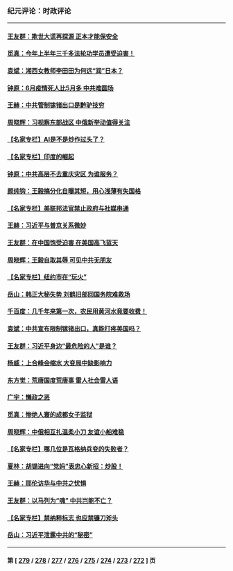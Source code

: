### 纪元评论：时政评论
---
#### [王友群：欺世大谎再探源 正本才能保安全](../../pages/nsc1025/n14030533.md) 
#### [觅真：今年上半年三千多法轮功学员遭受迫害！](../../pages/nsc1025/n14030729.md) 
#### [袁斌：湘西女教师李田田为何远“润”日本？](../../pages/nsc1025/n14030711.md) 
#### [钟原：6月疫情死人比5月多 中共难圆场](../../pages/nsc1025/n14030525.md) 
#### [王赫：中共管制镓锗出口是黔驴技穷](../../pages/nsc1025/n14030447.md) 
#### [周晓辉：习视察东部战区 中俄新举动值得关注](../../pages/nsc1025/n14030412.md) 
#### [【名家专栏】AI是不是炒作过头了？](../../pages/nsc1025/n14030311.md) 
#### [【名家专栏】印度的崛起](../../pages/nsc1025/n14027418.md) 
#### [钟原：中共高层不去重庆灾区 为谁服务？](../../pages/nsc1025/n14029911.md) 
#### [颜纯钩：王毅搞分化自曝其短，用心浅薄有失国格](../../pages/nsc1025/n14029817.md) 
#### [【名家专栏】美联邦法官禁止政府与社媒串通](../../pages/nsc1025/n14029628.md) 
#### [王赫：习近平与普京关系微妙](../../pages/nsc1025/n14029370.md) 
#### [王友群：在中国饱受迫害 在美国高飞蓝天](../../pages/nsc1025/n14029078.md) 
#### [周晓辉：王毅自取其辱 可见中共无朋友](../../pages/nsc1025/n14029065.md) 
#### [【名家专栏】纽约市在“玩火”](../../pages/nsc1025/n14027244.md) 
#### [岳山：韩正大秘失势 刘鹤旧部回国务院难救场](../../pages/nsc1025/n14028683.md) 
#### [千百度：几千年来第一次，农民用黄河水竟要收费！](../../pages/nsc1025/n14028717.md) 
#### [袁斌：中共宣布限制镓锗出口，真能打疼美国吗？](../../pages/nsc1025/n14028696.md) 
#### [王友群：习近平身边“最危险的人”是谁？](../../pages/nsc1025/n14028336.md) 
#### [杨威：上合峰会缩水 大变局中缺影响力](../../pages/nsc1025/n14028404.md) 
#### [东方觉：荒唐国度荒唐事 雷人社会雷人语](../../pages/nsc1025/n14028394.md) 
#### [广宇：懒政之恶](../../pages/nsc1025/n14028382.md) 
#### [觅真：惨绝人寰的成都女子监狱](../../pages/nsc1025/n14028190.md) 
#### [周晓辉：中俄相互扎温柔小刀 友谊小船难稳](../../pages/nsc1025/n14028239.md) 
#### [【名家专栏】哪几位是瓦格纳兵变的失败者？](../../pages/nsc1025/n14028107.md) 
#### [夏林：胡锡进向“党妈”表忠心新招：炒股！](../../pages/nsc1025/n14028251.md) 
#### [王赫：耶伦访华与中共之忧惧](../../pages/nsc1025/n14027696.md) 
#### [王友群：以马列为“魂” 中共岂能不亡？](../../pages/nsc1025/n14027642.md) 
#### [【名家专栏】禁纳粹标志 也应禁镰刀斧头](../../pages/nsc1025/n14027423.md) 
#### [岳山：习近平泄露中共的“秘密”](../../pages/nsc1025/n14027419.md) 

---
#### 第 [ [279](./279.md) / [278](./278.md) / [277](./277.md) / [276](./276.md) / [275](./275.md) / [274](./274.md) / [273](./273.md) / [272](./272.md) ] 页
